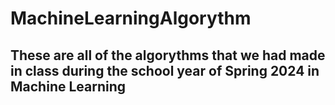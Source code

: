 # MachineLearningAlgorythm

## These are all of the algorythms that we had made in class during the school year of Spring 2024 in Machine Learning
